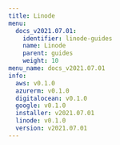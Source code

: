 ```yaml
---
title: Linode
menu:
  docs_v2021.07.01:
    identifier: linode-guides
    name: Linode
    parent: guides
    weight: 10
menu_name: docs_v2021.07.01
info:
  aws: v0.1.0
  azurerm: v0.1.0
  digitalocean: v0.1.0
  google: v0.1.0
  installer: v2021.07.01
  linode: v0.1.0
  version: v2021.07.01
---
```


